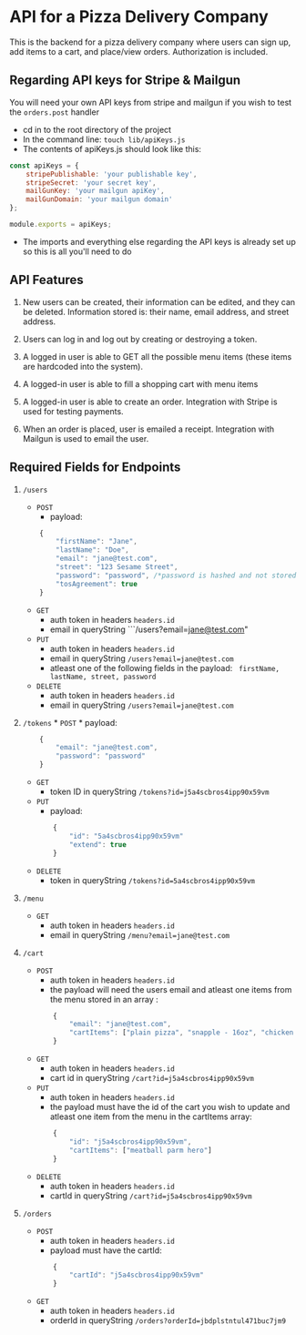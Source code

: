# API for a Pizza Delivery Company
This is the backend for a pizza delivery company where users can sign up, add items to a cart, and place/view orders. Authorization is included.

## Regarding API keys for Stripe & Mailgun
You will need your own API keys from stripe and mailgun if you wish to test the ```orders.post``` handler
* cd in to the root directory of the project
* In the command line: ```touch lib/apiKeys.js```
* The contents of apiKeys.js should look like this:
```javascript
const apiKeys = {
    stripePublishable: 'your publishable key',
    stripeSecret: 'your secret key',
    mailGunKey: 'your mailgun apiKey',
    mailGunDomain: 'your mailgun domain'
};

module.exports = apiKeys;
```
* The imports and everything else regarding the API keys is already set up so this is all you'll need to do

## API Features
1. New users can be created, their information can be edited, and they can be deleted. Information stored is: their name, email address, and street address.

2. Users can log in and log out by creating or destroying a token.

3. A logged in user is able to GET all the possible menu items (these items are hardcoded into the system). 

4. A logged-in user is able to fill a shopping cart with menu items

5. A logged-in user is able to create an order. Integration with Stripe is used for testing payments.

6. When an order is placed, user is emailed a receipt. Integration with Mailgun is used to email the user.

## Required Fields for Endpoints
1. ```/users```
    * ```POST```
        * payload: 
    ```javascript
        {
            "firstName": "Jane", 
            "lastName": "Doe",
            "email": "jane@test.com",
            "street": "123 Sesame Street",
            "password": "password", /*password is hashed and not stored*/
            "tosAgreement": true
        }
    ```
    * ```GET```
        * auth token in headers ```headers.id```
        * email in queryString ```/users?email=jane@test.com"
    * ```PUT```
        * auth token in headers ```headers.id```
        * email in queryString ```/users?email=jane@test.com```
        * atleast one of the following fields in the payload: ``` firstName, lastName, street, password```
    * ```DELETE```
        * auth token in headers ```headers.id```
        * email in queryString ```/users?email=jane@test.com```

2. ```/tokens```
        * ```POST```
        * payload: 
    ```javascript
        {
            "email": "jane@test.com",
            "password": "password"
        }
    ```
    * ```GET```
        * token ID in queryString ```/tokens?id=j5a4scbros4ipp90x59vm```
    * ```PUT```
        * payload: 
        ```javascript
            {
                "id": "5a4scbros4ipp90x59vm"
                "extend": true
            }
        ```
    * ```DELETE```
        * token in queryString ```/tokens?id=5a4scbros4ipp90x59vm```

3. ```/menu```
    * ```GET```
        * auth token in headers ```headers.id```
        * email in queryString ```/menu?email=jane@test.com```

4. ```/cart```
    * ```POST```
        * auth token in headers ```headers.id```
        * the payload will need the users email and atleast one items from the menu stored in an array : 
        ```javascript
            {
                "email": "jane@test.com",
                "cartItems": ["plain pizza", "snapple - 16oz", "chicken parm hero"]
            }
        ```
    * ```GET```
        * auth token in headers ```headers.id```
        * cart id in queryString ```/cart?id=j5a4scbros4ipp90x59vm```
    * ```PUT```
        * auth token in headers ```headers.id```
        *  the payload must have the id of the cart you wish to update and atleast one item from the menu in the cartItems array:
        ```javascript
            {
                "id": "j5a4scbros4ipp90x59vm",
                "cartItems": ["meatball parm hero"]  
            }
        ```
    * ```DELETE```
        * auth token in headers ```headers.id```
        * cartId in queryString ```/cart?id=j5a4scbros4ipp90x59vm```

5. ```/orders```
    * ```POST```
        *  auth token in headers ```headers.id```
        *  payload must have the cartId:
        ```javascript
            {
                "cartId": "j5a4scbros4ipp90x59vm" 
            }
        ``` 
    * ```GET```
        * auth token in headers ```headers.id```
        * orderId in queryString ```/orders?orderId=jbdplstntul471buc7jm9```

